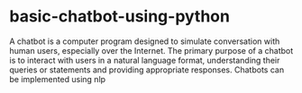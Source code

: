 # basic-chatbot-using-python
A chatbot is a computer program designed to simulate conversation with human users, especially over the Internet. The primary purpose of a chatbot is to interact with users in a natural language format, understanding their queries or statements and providing appropriate responses. Chatbots can be implemented using nlp
